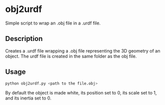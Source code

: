 # obj2urdf
Simple script to wrap an .obj file in a .urdf file.

## Description
Creates a .urdf file wrapping a .obj file representing
the 3D geometry of an object.
The urdf file is created in the same folder as the obj
file.

## Usage
```bash
python obj2urdf.py <path to the file.obj>
```
By default the object is made white, its position set
to 0, its scale set to 1, and its inertia set to 0.